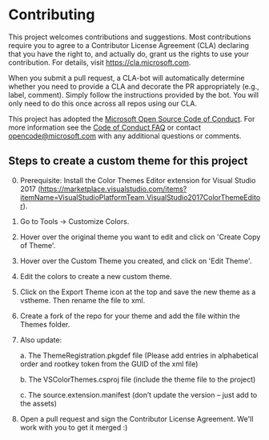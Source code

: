 
# Contributing

This project welcomes contributions and suggestions.  Most contributions require you to agree to a
Contributor License Agreement (CLA) declaring that you have the right to, and actually do, grant us
the rights to use your contribution. For details, visit https://cla.microsoft.com.

When you submit a pull request, a CLA-bot will automatically determine whether you need to provide
a CLA and decorate the PR appropriately (e.g., label, comment). Simply follow the instructions
provided by the bot. You will only need to do this once across all repos using our CLA.

This project has adopted the [Microsoft Open Source Code of Conduct](https://opensource.microsoft.com/codeofconduct/).
For more information see the [Code of Conduct FAQ](https://opensource.microsoft.com/codeofconduct/faq/) or
contact [opencode@microsoft.com](mailto:opencode@microsoft.com) with any additional questions or comments.


## Steps to create a custom theme for this project
0. Prerequisite: Install the Color Themes Editor extension for Visual Studio 2017 (https://marketplace.visualstudio.com/items?itemName=VisualStudioPlatformTeam.VisualStudio2017ColorThemeEditor).
1. Go to Tools -> Customize Colors.
2. Hover over the original theme you want to edit and click on 'Create Copy of Theme'.
3. Hover over the Custom Theme you created, and click on 'Edit Theme'.
4. Edit the colors to create a new custom theme.
5. Click on the Export Theme icon at the top and save the new theme as a vstheme. Then rename the file to xml.
6. Create a fork of the repo for your theme and add the file within the Themes folder.
7. Also update:

    a. The ThemeRegistration.pkgdef file (Please add entries in alphabetical order and rootkey token from the GUID of the xml file)
    
    b. The VSColorThemes.csproj file (include the theme file to the project)
    
    c. The source.extension.manifest (don’t update the version – just add to the assets)
8. Open a pull request and sign the Contributor License Agreement. We'll work with you to get it merged :)
